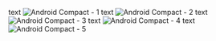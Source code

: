text
![Android Compact - 1](https://github.com/user-attachments/assets/36869c93-e3ab-44cd-a233-945a0f103eb8)
text
![Android Compact - 2](https://github.com/user-attachments/assets/25daf32a-78e9-487e-a951-111a7343a566)
text
![Android Compact - 3](https://github.com/user-attachments/assets/db69f3c1-d152-4de2-a6bb-06bb80551701)
text
![Android Compact - 4](https://github.com/user-attachments/assets/1f9feb29-bf62-4ea4-afdc-8f1cfd7861ff)
text
![Android Compact - 5](https://github.com/user-attachments/assets/07e2b7bb-9e96-422c-83b5-baff20610f56)

